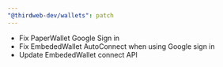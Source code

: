 ```yaml
---
"@thirdweb-dev/wallets": patch
---
```


- Fix PaperWallet Google Sign in
- Fix EmbededWallet AutoConnect when using Google sign in
- Update EmbededWallet connect API
